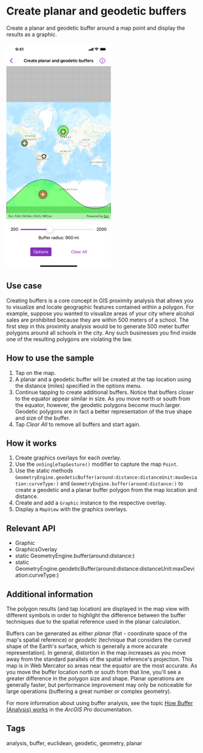 # Create planar and geodetic buffers

Create a planar and geodetic buffer around a map point and display the results as a graphic.

![Screenshot of create planar and geodetic buffers sample](create-planar-and-geodetic-buffers.png)

## Use case

Creating buffers is a core concept in GIS proximity analysis that allows you to visualize and locate geographic features contained within a polygon. For example, suppose you wanted to visualize areas of your city where alcohol sales are prohibited because they are within 500 meters of a school. The first step in this proximity analysis would be to generate 500 meter buffer polygons around all schools in the city. Any such businesses you find inside one of the resulting polygons are violating the law.

## How to use the sample

1. Tap on the map.
2. A planar and a geodetic buffer will be created at the tap location using the distance (miles) specified in the options menu.
3. Continue tapping to create additional buffers. Notice that buffers closer to the equator appear similar in size. As you move north or south from the equator, however, the geodetic polygons become much larger. Geodetic polygons are in fact a better representation of the true shape and size of the buffer.
4. Tap *Clear All* to remove all buffers and start again.

## How it works

1. Create graphics overlays for each overlay.
2. Use the `onSingleTapGesture()` modifier to capture the map `Point`.
3. Use the static methods `GeometryEngine.geodeticBuffer(around:distance:distanceUnit:maxDeviation:curveType:)` and `GeometryEngine.buffer(around:distance:)` to create a geodetic and a planar buffer polygon from the map location and distance.
4. Create and add a `Graphic` instance to the respective overlay.
5. Display a `MapView` with the graphics overlays.

## Relevant API

* Graphic
* GraphicsOverlay
* static GeometryEngine.buffer(around:distance:)
* static GeometryEngine.geodeticBuffer(around:distance:distanceUnit:maxDeviation:curveType:)

## Additional information

The polygon results (and tap location) are displayed in the map view with different symbols in order to highlight the difference between the buffer techniques due to the spatial reference used in the planar calculation.

Buffers can be generated as either *planar* (flat - coordinate space of the map's spatial reference) or *geodetic* (technique that considers the curved shape of the Earth's surface, which is generally a more accurate representation). In general, distortion in the map increases as you move away from the standard parallels of the spatial reference's projection. This map is in Web Mercator so areas near the equator are the most accurate. As you move the buffer location north or south from that line, you'll see a greater difference in the polygon size and shape. Planar operations are generally faster, but performance improvement may only be noticeable for large operations (buffering a great number or complex geometry).

For more information about using buffer analysis, see the topic [How Buffer (Analysis) works](https://pro.arcgis.com/en/pro-app/tool-reference/analysis/how-buffer-analysis-works.htm) in the *ArcGIS Pro* documentation.  

## Tags

analysis, buffer, euclidean, geodetic, geometry, planar